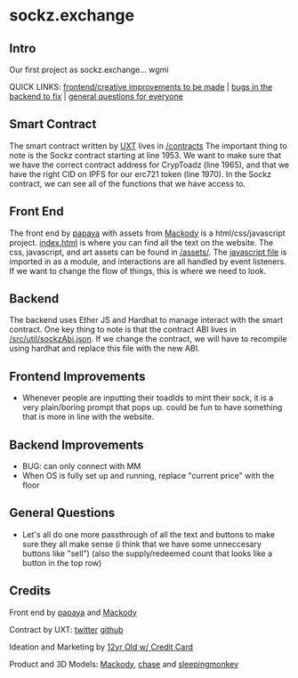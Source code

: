 # sockz.exchange

## Intro

Our first project as sockz.exchange... wgmi

QUICK LINKS: [frontend/creative improvements to be made](#frontend-improvements) | [bugs in the backend to fix](#backend-improvements) | [general questions for everyone](#general-questions)

## Smart Contract

The smart contract written by [UXT](https://twitter.com/uxt_exe) lives in [/contracts](contracts/toadSockz.sol)
The important thing to note is the Sockz contract starting at line 1953. We want to make sure that we have the correct contract address for CrypToadz (line 1965), and
that we have the right CID on IPFS for our erc721 token (line 1970). In the Sockz contract, we can see all of the functions that we have access to.

## Front End

The front end by [papaya](https://twitter.com/papaya3559) with assets from [Mackody](https://twitter.com/_mackody) is a html/css/javascript project.
[index.html](./index.html) is where you can find all the text on the website. The css, javascript, and art assets can be found in [/assets/](assets/). 
The [javascript file](/assets/js/main.js) is imported in as a module, and interactions are all handled by event listeners.
If we want to change the flow of things, this is where we need to look.

## Backend

The backend uses Ether JS and Hardhat to manage interact with the smart contract. One key thing to note is that the contract ABI lives in [/src/util/sockzAbi.json](/src/util/sockzAbi.json). If we change the contract, we will have to recompile using hardhat and replace this file with the new ABI.

## Frontend Improvements

- Whenever people are inputting their toadIds to mint their sock, it is a very plain/boring prompt that pops up. could be fun to have something that is more in line with the website.

## Backend Improvements

- BUG: can only connect with MM
- When OS is fully set up and running, replace "current price" with the floor

## General Questions

- Let's all do one more passthrough of all the text and buttons to make sure they all make sense (i think that we have some unneccesary buttons like "sell") (also the supply/redeemed count that looks like a button in the top row)

## Credits

Front end by [papaya](https://twitter.com/papaya3359) and [Mackody](https://twitter.com/_mackody)

Contract by UXT: [twitter](https://twitter.com/uxt_exe) [github](https://github.com/uxt-exe)

Ideation and Marketing by [12yr Old w/ Credit Card](https://twitter.com/12yrold_with_cc)

Product and 3D Models: [Mackody](https://twitter.com/_mackody), [chase](https://twitter.com/slurpee85) and [sleepingmonkey](https://twitter.com/sleepingm0nkey)
